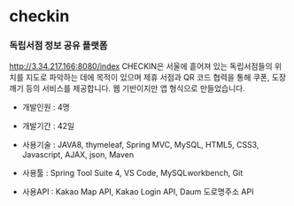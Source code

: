 # checkin
### 독립서점 정보 공유 플랫폼
http://3.34.217.166:8080/index
CHECKIN은 서울에 흩어져 있는 독립서점들의 위치를 지도로 파악하는 데에 목적이 있으며 제휴 서점과 QR 코드 협력을 통해 쿠폰, 도장깨기 등의 서비스를 제공합니다. 웹 기반이지만 앱 형식으로 만들었습니다.


- 개발인원 : 4명

- 개발기간 : 42일

- 사용기술 : JAVA8, thymeleaf, Spring MVC, MySQL, HTML5, CSS3, Javascript, AJAX, json, Maven

- 사용툴 : Spring Tool Suite 4, VS Code, MySQLworkbench, Git

- 사용API : Kakao Map API, Kakao Login API, Daum 도로명주소 API

